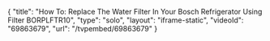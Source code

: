 {
    "title": "How To: Replace The Water Filter In Your Bosch Refrigerator Using Filter BORPLFTR10",
    "type": "solo",
    "layout": "iframe-static",
    "videoId": "69863679",
    "url": "\/tvpembed\/69863679"
}